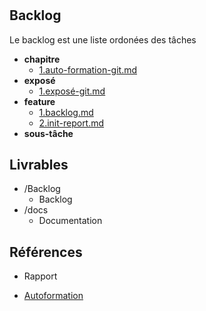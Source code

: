#  

 

 

## Backlog 

Le backlog est une liste ordonées des tâches 

- **chapitre** 
  - [1.auto-formation-git.md](./Backlog/chapitre/1.auto-formation-git.md) 
- **exposé** 
  - [1.exposé-git.md](./Backlog/exposé/1.exposé-git.md) 
- **feature** 
  - [1.backlog.md](./Backlog/feature/1.backlog.md) 
  - [2.init-report.md](./Backlog/feature/2.init-report.md) 
- **sous-tâche** 
## Livrables 


 

- /Backlog 
  - Backlog 
- /docs 
  - Documentation 
## Références 

 
- Rapport 


- [Autoformation](#) 

